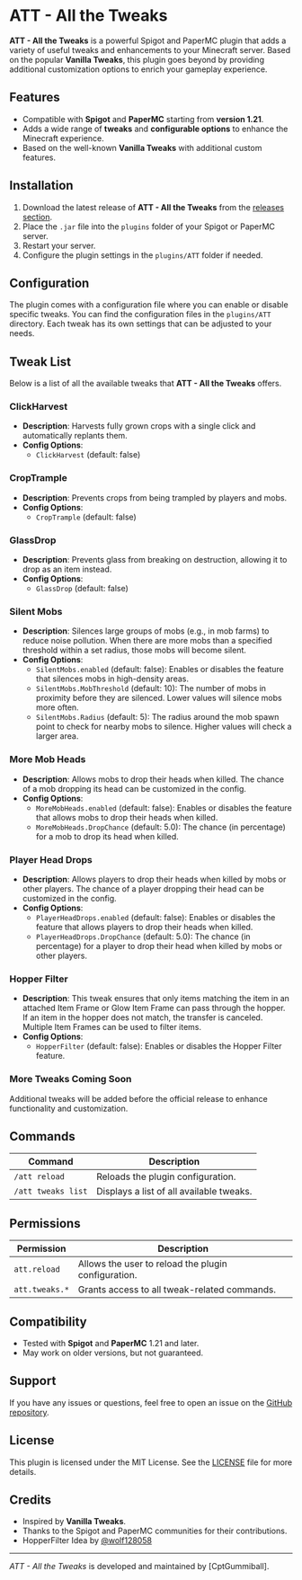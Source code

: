 # ATT - All the Tweaks

**ATT - All the Tweaks** is a powerful Spigot and PaperMC plugin that adds a variety of useful tweaks and enhancements to your Minecraft server. Based on the popular **Vanilla Tweaks**, this plugin goes beyond by providing additional customization options to enrich your gameplay experience.

## Features

- Compatible with **Spigot** and **PaperMC** starting from **version 1.21**.
- Adds a wide range of **tweaks** and **configurable options** to enhance the Minecraft experience.
- Based on the well-known **Vanilla Tweaks** with additional custom features.

## Installation

1. Download the latest release of **ATT - All the Tweaks** from the [releases section](https://github.com/CptGummiball/all-the-tweaks/releases).
2. Place the `.jar` file into the `plugins` folder of your Spigot or PaperMC server.
3. Restart your server.
4. Configure the plugin settings in the `plugins/ATT` folder if needed.

## Configuration

The plugin comes with a configuration file where you can enable or disable specific tweaks. You can find the configuration files in the `plugins/ATT` directory. Each tweak has its own settings that can be adjusted to your needs.

## Tweak List

Below is a list of all the available tweaks that **ATT - All the Tweaks** offers.

### ClickHarvest

- **Description**: Harvests fully grown crops with a single click and automatically replants them.
- **Config Options**:
    - `ClickHarvest` (default: false)

### CropTrample

- **Description**: Prevents crops from being trampled by players and mobs.
- **Config Options**:
    - `CropTrample` (default: false)

### GlassDrop

- **Description**: Prevents glass from breaking on destruction, allowing it to drop as an item instead.
- **Config Options**:
    - `GlassDrop` (default: false)

### Silent Mobs

- **Description**: Silences large groups of mobs (e.g., in mob farms) to reduce noise pollution. When there are more mobs than a specified threshold within a set radius, those mobs will become silent.
- **Config Options**:
    - `SilentMobs.enabled` (default: false): Enables or disables the feature that silences mobs in high-density areas.
    - `SilentMobs.MobThreshold` (default: 10): The number of mobs in proximity before they are silenced. Lower values will silence mobs more often.
    - `SilentMobs.Radius` (default: 5): The radius around the mob spawn point to check for nearby mobs to silence. Higher values will check a larger area.

### More Mob Heads

- **Description**: Allows mobs to drop their heads when killed. The chance of a mob dropping its head can be customized in the config.
- **Config Options**:
    - `MoreMobHeads.enabled` (default: false): Enables or disables the feature that allows mobs to drop their heads when killed.
    - `MoreMobHeads.DropChance` (default: 5.0): The chance (in percentage) for a mob to drop its head when killed.

### Player Head Drops

- **Description**: Allows players to drop their heads when killed by mobs or other players. The chance of a player dropping their head can be customized in the config.
- **Config Options**:
    - `PlayerHeadDrops.enabled` (default: false): Enables or disables the feature that allows players to drop their heads when killed.
    - `PlayerHeadDrops.DropChance` (default: 5.0): The chance (in percentage) for a player to drop their head when killed by mobs or other players.

### Hopper Filter

- **Description**: This tweak ensures that only items matching the item in an attached Item Frame or Glow Item Frame can pass through the hopper. If an item in the hopper does not match, the transfer is canceled. Multiple Item Frames can be used to filter items.
- **Config Options**:
  - `HopperFilter` (default: false): Enables or disables the Hopper Filter feature.


### More Tweaks Coming Soon

Additional tweaks will be added before the official release to enhance functionality and customization.


## Commands

| Command                | Description                          |
|------------------------|--------------------------------------|
| `/att reload`           | Reloads the plugin configuration.   |
| `/att tweaks list`      | Displays a list of all available tweaks. |

## Permissions

| Permission             | Description                          |
|------------------------|--------------------------------------|
| `att.reload`            | Allows the user to reload the plugin configuration. |
| `att.tweaks.*`          | Grants access to all tweak-related commands. |

## Compatibility

- Tested with **Spigot** and **PaperMC** 1.21 and later.
- May work on older versions, but not guaranteed.

## Support

If you have any issues or questions, feel free to open an issue on the [GitHub repository](https://github.com/CptGummiball/all-the-tweaks/issues).

## License

This plugin is licensed under the MIT License. See the [LICENSE](LICENSE) file for more details.

## Credits

- Inspired by **Vanilla Tweaks**.
- Thanks to the Spigot and PaperMC communities for their contributions.
- HopperFilter Idea by [@wolf128058](https://github.com/wolf128058)

---

*ATT - All the Tweaks* is developed and maintained by [CptGummiball].
